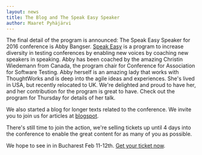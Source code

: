 ```yaml
---
layout: news
title: The Blog and The Speak Easy Speaker
author: Maaret Pyhäjärvi
---
```


The final detail of the program is announced: The Speak Easy Speaker for 2016 conference is Abby Bangser. [Speak Easy](http://speaking-easy.com) is a program to increase diversity in testing conferences by enabling new voices by coaching new speakers in speaking. Abby has been coached by the amazing Christin Wiedemann from Canada, the program chair for Conference for Association for Software Testing. Abby herself is an amazing lady that works with ThoughtWorks and is deep into the agile ideas and experiences. She's lived in USA, but recently relocated to UK. We're delighted and proud to have her, and her contribution for the program is great to have. Check out the program for Thursday for details of her talk.

We also started a blog for longer texts related to the conference. We invite you to join us for articles at [blogspot](http://europeantestingconference.blogspot.com).

There's still time to join the action, we're selling tickets up until 4 days into the conference to enable the great content for as many of you as possible. 

We hope to see in in Bucharest Feb 11-12th. [Get your ticket now](https://holvi.com/shop/EuroTestingConf/product/307fb905d2067da1cf9c6a68c2e31e33/).
